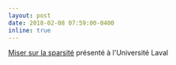 ```yaml
---
layout: post
date: 2018-02-08 07:59:00-0400
inline: true
---
```


[Miser sur la sparsit&eacute;](/assets/pdf/Bhatnagar_Laval_Recherche.pdf) pr&eacute;sent&eacute; &agrave; l'Universit&eacute; Laval